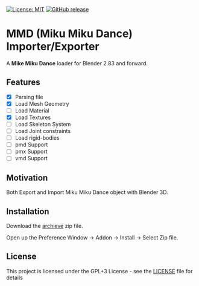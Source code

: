 [![License: MIT](https://img.shields.io/badge/License-MIT-yellow.svg)](https://opensource.org/licenses/MIT)
[![GitHub release](https://img.shields.io/github/release/voldien/MMD-Blender-Addon.svg)](https://github.com/voldien/MMD-Blender-Addon/releases)

# MMD (Miku Miku Dance) Importer/Exporter
A **Mike Miku Dance** loader for Blender 2.83 and forward.

## Features

- [x] Parsing file
- [x] Load Mesh Geometry
- [ ] Load Material
- [x] Load Textures
- [ ] Load Skeleton System
- [ ] Load Joint constraints
- [ ] Load rigid-bodies
- [ ] pmd Support
- [ ] pmx Support
- [ ] vmd Support

## Motivation
Both Export and Import Miku Miku Dance object with Blender 3D.

## Installation

Download the [archieve](https://github.com/voldien/Camera-Set-Addon/releases) zip file.

Open up the Preference Window -> Addon -> Install -> Select Zip file.

## License

This project is licensed under the GPL+3 License - see the [LICENSE](LICENSE) file for details
